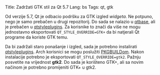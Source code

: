 Title: Zadržati GTK stil za Qt 5.7
Lang: bs
Tags: qt, gtk

Od verzije 5.7, Qt je odbacio podršku za GTK izgled *widgeta*. Ne potpuno,
nego je samo prebačen u drugi repozitorij. Do sada se nalazio u [qtbase](https://github.com/qt/qtbase/commit/899a815414e95da8d9429a4a4f4d7094e49cfc55),
ali je prebačen u [qtstyleplugins](https://github.com/qt/qtstyleplugins/commit/102da7d50231fc5723dba6e72340bef3d29471aa).
Za korisnike to znači da više ne mogu jednostavno eksportovati `QT_STYLE_OVERRIDE=GTK+`
da bi natjerali Qt programe da koriste GTK temu.

Da bi zadržali staro ponašanje i izgled, sada je potrebno instalirati
[qtstyleplugins](https://code.qt.io/cgit/qt/qtstyleplugins.git/). Arch
korisnici se mogu poslužiti [PKGBUILDom](https://github.com/dglava/pkgbuilds/blob/master/qt5-qtstyleplugins-git/PKGBUILD).
Nakon instalacije potrebno je eksportovati `QT_STYLE_OVERRIDE=gtk2`. Pažnju
posvetite na vrijednost **gtk2**. Do sada je korišteno GTK+, ali sa novim
načinom je potrebno promijeniti GTK+ u gtk2.
